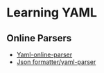 # Learning YAML

## Online Parsers

* [Yaml-online-parser](thhps://yaml-online-parser.appspot.com)
* [Json formatter/yaml-parser](https://jsonformatter.org/yaml-parser)
